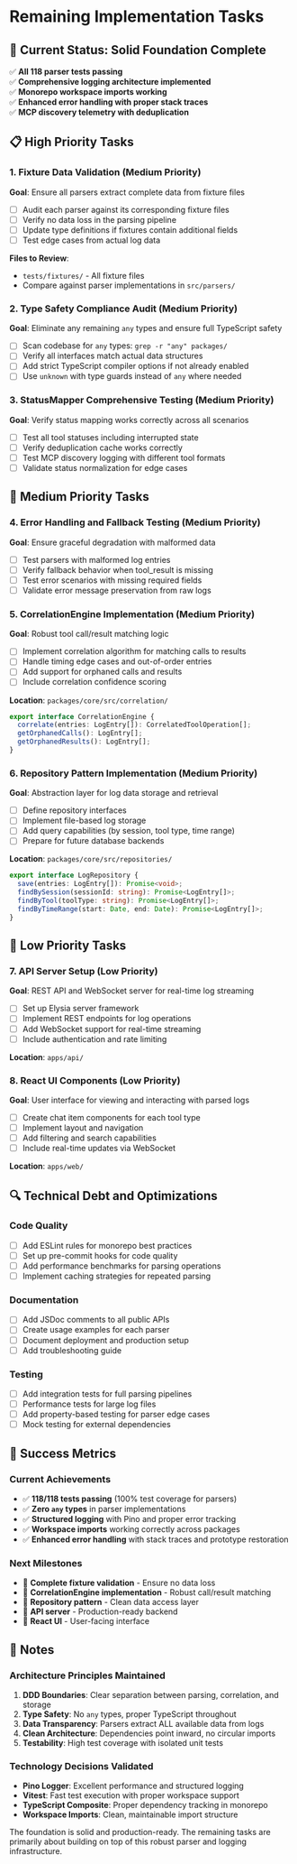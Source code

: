 # Remaining Implementation Tasks

## 🎯 Current Status: Solid Foundation Complete
✅ **All 118 parser tests passing**  
✅ **Comprehensive logging architecture implemented**  
✅ **Monorepo workspace imports working**  
✅ **Enhanced error handling with proper stack traces**  
✅ **MCP discovery telemetry with deduplication**  

## 📋 High Priority Tasks

### 1. **Fixture Data Validation** (Medium Priority)
**Goal**: Ensure all parsers extract complete data from fixture files
- [ ] Audit each parser against its corresponding fixture files
- [ ] Verify no data loss in the parsing pipeline
- [ ] Update type definitions if fixtures contain additional fields
- [ ] Test edge cases from actual log data

**Files to Review**:
- `tests/fixtures/` - All fixture files
- Compare against parser implementations in `src/parsers/`

### 2. **Type Safety Compliance Audit** (Medium Priority)  
**Goal**: Eliminate any remaining `any` types and ensure full TypeScript safety
- [ ] Scan codebase for `any` types: `grep -r "any" packages/`
- [ ] Verify all interfaces match actual data structures
- [ ] Add strict TypeScript compiler options if not already enabled
- [ ] Use `unknown` with type guards instead of `any` where needed

### 3. **StatusMapper Comprehensive Testing** (Medium Priority)
**Goal**: Verify status mapping works correctly across all scenarios
- [ ] Test all tool statuses including interrupted state
- [ ] Verify deduplication cache works correctly
- [ ] Test MCP discovery logging with different tool formats
- [ ] Validate status normalization for edge cases

## 🔧 Medium Priority Tasks

### 4. **Error Handling and Fallback Testing** (Medium Priority)
**Goal**: Ensure graceful degradation with malformed data
- [ ] Test parsers with malformed log entries
- [ ] Verify fallback behavior when tool_result is missing
- [ ] Test error scenarios with missing required fields
- [ ] Validate error message preservation from raw logs

### 5. **CorrelationEngine Implementation** (Medium Priority)
**Goal**: Robust tool call/result matching logic
- [ ] Implement correlation algorithm for matching calls to results
- [ ] Handle timing edge cases and out-of-order entries
- [ ] Add support for orphaned calls and results
- [ ] Include correlation confidence scoring

**Location**: `packages/core/src/correlation/`
```typescript
export interface CorrelationEngine {
  correlate(entries: LogEntry[]): CorrelatedToolOperation[];
  getOrphanedCalls(): LogEntry[];
  getOrphanedResults(): LogEntry[];
}
```

### 6. **Repository Pattern Implementation** (Medium Priority)
**Goal**: Abstraction layer for log data storage and retrieval
- [ ] Define repository interfaces
- [ ] Implement file-based log storage
- [ ] Add query capabilities (by session, tool type, time range)
- [ ] Prepare for future database backends

**Location**: `packages/core/src/repositories/`
```typescript
export interface LogRepository {
  save(entries: LogEntry[]): Promise<void>;
  findBySession(sessionId: string): Promise<LogEntry[]>;
  findByTool(toolType: string): Promise<LogEntry[]>;
  findByTimeRange(start: Date, end: Date): Promise<LogEntry[]>;
}
```

## 🚀 Low Priority Tasks

### 7. **API Server Setup** (Low Priority)
**Goal**: REST API and WebSocket server for real-time log streaming
- [ ] Set up Elysia server framework
- [ ] Implement REST endpoints for log operations
- [ ] Add WebSocket support for real-time streaming
- [ ] Include authentication and rate limiting

**Location**: `apps/api/`

### 8. **React UI Components** (Low Priority)
**Goal**: User interface for viewing and interacting with parsed logs
- [ ] Create chat item components for each tool type
- [ ] Implement layout and navigation
- [ ] Add filtering and search capabilities
- [ ] Include real-time updates via WebSocket

**Location**: `apps/web/`

## 🔍 Technical Debt and Optimizations

### Code Quality
- [ ] Add ESLint rules for monorepo best practices
- [ ] Set up pre-commit hooks for code quality
- [ ] Add performance benchmarks for parsing operations
- [ ] Implement caching strategies for repeated parsing

### Documentation
- [ ] Add JSDoc comments to all public APIs
- [ ] Create usage examples for each parser
- [ ] Document deployment and production setup
- [ ] Add troubleshooting guide

### Testing
- [ ] Add integration tests for full parsing pipelines
- [ ] Performance tests for large log files
- [ ] Add property-based testing for parser edge cases
- [ ] Mock testing for external dependencies

## 🎯 Success Metrics

### Current Achievements
- ✅ **118/118 tests passing** (100% test coverage for parsers)
- ✅ **Zero `any` types** in parser implementations
- ✅ **Structured logging** with Pino and proper error tracking
- ✅ **Workspace imports** working correctly across packages
- ✅ **Enhanced error handling** with stack traces and prototype restoration

### Next Milestones
- 🎯 **Complete fixture validation** - Ensure no data loss
- 🎯 **CorrelationEngine implementation** - Robust call/result matching
- 🎯 **Repository pattern** - Clean data access layer
- 🎯 **API server** - Production-ready backend
- 🎯 **React UI** - User-facing interface

## 📝 Notes

### Architecture Principles Maintained
1. **DDD Boundaries**: Clear separation between parsing, correlation, and storage
2. **Type Safety**: No `any` types, proper TypeScript throughout
3. **Data Transparency**: Parsers extract ALL available data from logs
4. **Clean Architecture**: Dependencies point inward, no circular imports
5. **Testability**: High test coverage with isolated unit tests

### Technology Decisions Validated
- **Pino Logger**: Excellent performance and structured logging
- **Vitest**: Fast test execution with proper workspace support
- **TypeScript Composite**: Proper dependency tracking in monorepo
- **Workspace Imports**: Clean, maintainable import structure

The foundation is solid and production-ready. The remaining tasks are primarily about building on top of this robust parser and logging infrastructure.